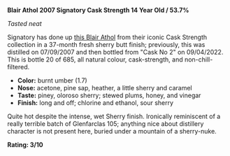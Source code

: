 **Blair Athol 2007 Signatory Cask Strength 14 Year Old / 53.7%**

*Tasted neat*

Signatory has done up [this Blair Athol](https://www.whiskybase.com/whiskies/whisky/210342/blair-athol-2007-sv) from their iconic Cask Strength collection in a 37-month fresh sherry butt finish; previously, this was distilled on 07/09/2007 and then bottled from "Cask No 2" on 09/04/2022.  This is bottle 20 of 685, all natural colour, cask-strength, and non-chill-filtered.

* **Color:** burnt umber (1.7)
* **Nose:** acetone, pine sap, heather, a little sherry and caramel
* **Taste:** piney, oloroso sherry; stewed plums, honey, and vinegar
* **Finish:** long and off; chlorine and ethanol, sour sherry

Quite hot despite the intense, wet Sherry finish.  Ironically reminiscent of a really terrible batch of Glenfarclas 105; anything nice about distillery character is not present here, buried under a mountain of a sherry-nuke.

**Rating: 3/10**